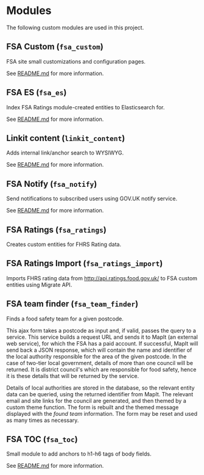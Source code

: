 Modules
=======

The following custom modules are used in this project.

## FSA Custom (`fsa_custom`)
FSA site small customizations and configuration pages. 

See [README.md](../drupal/web/modules/custom/fsa_custom/README.md) for more information.

## FSA ES (`fsa_es`)
Index FSA Ratings module-created entities to Elasticsearch for. 

See [README.md](../drupal/web/modules/custom/fsa_es/README.md) for more information.

## Linkit content (`linkit_content`)

Adds internal link/anchor search to WYSIWYG.

See [README.md](../drupal/web/modules/custom/linkit_content/README.md) for more information.

## FSA Notify (`fsa_notify`)
Send notifications to subscribed users using GOV.UK notify service. 

See [README.md](../drupal/web/modules/custom/fsa_notify/README.md) for more information.

## FSA Ratings (`fsa_ratings`)
Creates custom entities for FHRS Rating data.

## FSA Ratings Import (`fsa_ratings_import`)
Imports FHRS rating data from http://api.ratings.food.gov.uk/ to FSA custom entities using Migrate API.

## FSA team finder (`fsa_team_finder`)
Finds a food safety team for a given postcode.

This ajax form takes a postcode as input and, if valid, passes the query to a service. This service builds a request URL and sends it to MapIt (an external web service), for which the FSA has a paid account. If successful, MapIt will send back a JSON response, which will contain the name and identifier of the local authority responsible for the area of the given postcode. In the case of two-tier local government, details of more than one council will be returned. It is district council's which are responsible for food safety, hence it is these details that will be returned by the service.

Details of local authorities are stored in the database, so the relevant entity data can be queried, using the returned identifier from MapIt. The relevant email and site links for the council are generated, and then themed by a custom theme function. The form is rebuilt and the themed message displayed with the _found team_ information. The form may be reset and used as many times as necessary.

## FSA TOC (`fsa_toc`)

Small module to add anchors to h1-h6 tags of body fields.

See [README.md](../drupal/web/modules/custom/fsa_toc/README.md) for more information.
